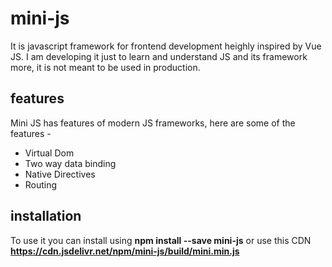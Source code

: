 # mini-js

It is javascript framework for frontend development heighly inspired by Vue JS. I am developing it just to learn and understand JS and its framework more, it is not meant to be used in production.

## features

Mini JS has features of modern JS frameworks, here are some of the features - 

* Virtual Dom
* Two way data binding
* Native Directives
* Routing

## installation

To use it you can install using **npm install --save mini-js** or use this CDN **https://cdn.jsdelivr.net/npm/mini-js/build/mini.min.js**

